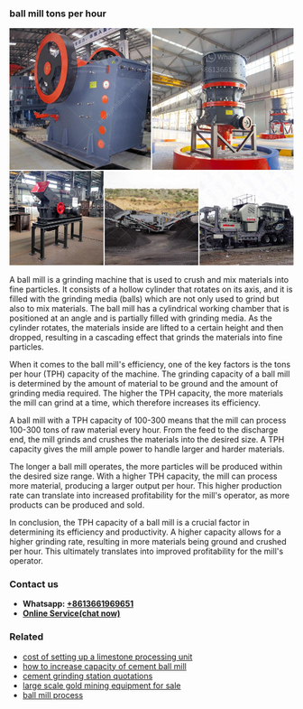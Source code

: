 <h3>ball mill tons per hour</h3><img src='1706755423.jpg' alt=''><p>A ball mill is a grinding machine that is used to crush and mix materials into fine particles. It consists of a hollow cylinder that rotates on its axis, and it is filled with the grinding media (balls) which are not only used to grind but also to mix materials. The ball mill has a cylindrical working chamber that is positioned at an angle and is partially filled with grinding media. As the cylinder rotates, the materials inside are lifted to a certain height and then dropped, resulting in a cascading effect that grinds the materials into fine particles.</p><p>When it comes to the ball mill's efficiency, one of the key factors is the tons per hour (TPH) capacity of the machine. The grinding capacity of a ball mill is determined by the amount of material to be ground and the amount of grinding media required. The higher the TPH capacity, the more materials the mill can grind at a time, which therefore increases its efficiency.</p><p>A ball mill with a TPH capacity of 100-300 means that the mill can process 100-300 tons of raw material every hour. From the feed to the discharge end, the mill grinds and crushes the materials into the desired size. A TPH capacity gives the mill ample power to handle larger and harder materials.</p><p>The longer a ball mill operates, the more particles will be produced within the desired size range. With a higher TPH capacity, the mill can process more material, producing a larger output per hour. This higher production rate can translate into increased profitability for the mill's operator, as more products can be produced and sold.</p><p>In conclusion, the TPH capacity of a ball mill is a crucial factor in determining its efficiency and productivity. A higher capacity allows for a higher grinding rate, resulting in more materials being ground and crushed per hour. This ultimately translates into improved profitability for the mill's operator.</p><h3>Contact us</h3><ul><li><strong>Whatsapp:&nbsp;<a href="https://wa.me/8613661969651">+8613661969651</a></strong></li><li><a href="https://swt.shibang-china.com/?git&amp;zhl&amp;ball mill tons per hour"><strong>Online Service(chat now)</strong></a></li></ul><h3>Related</h3><ul><li><a href='cost of setting up a limestone processing unit.md'>cost of setting up a limestone processing unit</a></li><li><a href='how to increase capacity of cement ball mill.md'>how to increase capacity of cement ball mill</a></li><li><a href='cement grinding station quotations.md'>cement grinding station quotations</a></li><li><a href='large scale gold mining equipment for sale.md'>large scale gold mining equipment for sale</a></li><li><a href='ball mill process.md'>ball mill process</a></li></ul>